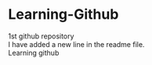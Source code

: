# Learning-Github
1st github repository
<br>
I have added a new line in the readme file.
<br>
Learning github